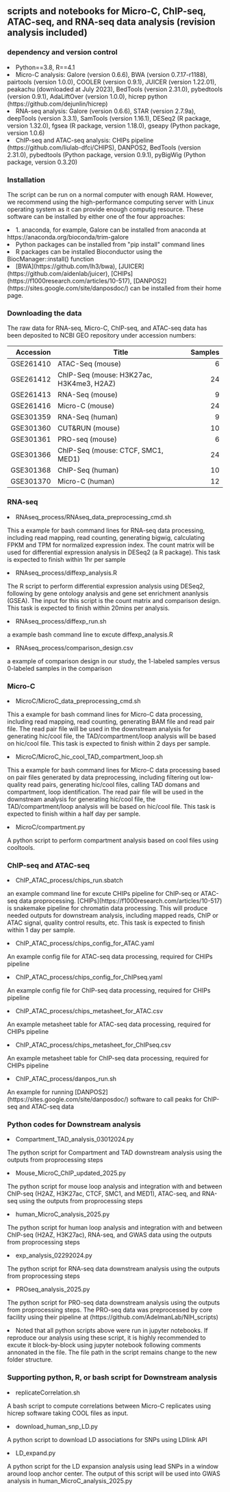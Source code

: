 ## scripts and notebooks for Micro-C, ChIP-seq, ATAC-seq, and RNA-seq data analysis (revision analysis included)
### dependency and version control
<li>Python==3.8, R==4.1</li>
<li>Micro-C analysis: Galore (version 0.6.6), BWA (version 0.7.17-r1188), pairtools (version 1.0.0), COOLER (version 0.9.1), JUICER (version 1.22.01), peakachu (downloaded at July 2023), BedTools (version 2.31.0), pybedtools (version 0.9.1), AdaLiftOver (version 1.0.0), hicrep python (https://github.com/dejunlin/hicrep)</li>
<li>RNA-seq analysis: Galore (version 0.6.6), STAR (version 2.7.9a), deepTools (version 3.3.1), SamTools (version 1.16.1), DESeq2 (R package, version 1.32.0), fgsea (R package, version 1.18.0), gseapy (Python package, version 1.0.6)</li>
<li>ChIP-seq and ATAC-seq analysis: CHIPs pipeline (https://github.com/liulab-dfci/CHIPS), DANPOS2, BedTools (version 2.31.0), pybedtools (Python package, version 0.9.1), pyBigWig (Python package, version 0.3.20)</li>

### Installation
The script can be run on a normal computer with enough RAM. However, we recommend using the high-performance computing server with Linux operating system as it can provide enough computig resource. These software can be installed by either one of the four approaches:
<li>1. anaconda, for example, Galore can be installed from anaconda at https://anaconda.org/bioconda/trim-galore</li>
<li>Python packages can be installed from "pip install" command lines</li>
<li>R packages can be installed Bioconductor using the BiocManager::install() function</li>
<li>[BWA](https://github.com/lh3/bwa), [JUICER](https://github.com/aidenlab/juicer), [CHIPs](https://f1000research.com/articles/10-517), [DANPOS2](https://sites.google.com/site/danposdoc/) can be installed from their home page.</li>

### Downloading the data
<p>The raw data for RNA-seq, Micro-C, ChIP-seq, and ATAC-seq data has been deposited to NCBI GEO repository under accession numbers:</p>

| Accession  | Title                                    | Samples |
|-----------:|------------------------------------------|--------:|
| GSE261410  | ATAC-Seq (mouse)                         |       6 |
| GSE261412  | ChIP-Seq (mouse: H3K27ac, H3K4me3, H2AZ) |      24 |
| GSE261413  | RNA-Seq (mouse)                          |       9 |
| GSE261416  | Micro-C (mouse)                          |      24 |
| GSE301359  | RNA-Seq (human)                          |       9 |
| GSE301360  | CUT&RUN (mouse)                          |      10 |
| GSE301361  | PRO-seq (mouse)                          |       6 |
| GSE301366  | ChIP-Seq (mouse: CTCF, SMC1, MED1)       |      24 |
| GSE301368  | ChIP-Seq (human)                         |      10 |
| GSE301370  | Micro-C (human)                          |      12 |

### RNA-seq
<li>RNAseq_process/RNAseq_data_preprocessing_cmd.sh</li>
<p>This a example for bash command lines for RNA-seq data processing, including read mapping, read counting, generating bigwig, calculating FPKM and TPM for normalized expression index. The count matrix will be used for differential expression analysis in DESeq2 (a R package). This task is expected to finish within 1hr per sample</p>

<li>RNAseq_process/diffexp_analysis.R</li>
<p>The R script to perform differential expression analysis using DESeq2, following by gene ontology analysis and gene set enrichment ananlysis (GSEA). The input for this script is the count matrix and comparison design. This task is expected to finish within 20mins per analysis.</p>

<li>RNAseq_process/diffexp_run.sh</li>
<p>a example bash command line to excute diffexp_analysis.R</p>

<li>RNAseq_process/comparison_design.csv</li>
<p>a example of comparison design in our study, the 1-labeled samples versus 0-labeled samples in the comparison</p>


### Micro-C
<li>MicroC/MicroC_data_preprocessing_cmd.sh</li>
<p>This a example for bash command lines for Micro-C data processing, including read mapping, read counting, generating BAM file and read pair file. The read pair file will be used in the downstream analysis for generating hic/cool file, the TAD/compartment/loop analysis will be based on hic/cool file. This task is expected to finish within 2 days per sample.</p>

<li>MicroC/MicroC_hic_cool_TAD_compartment_loop.sh</li>
<p>This a example for bash command lines for Micro-C data processing based on pair files generated by data preprocessing, including filtering out low-quality read pairs, generating hic/cool files, calling TAD domans and compartment, loop identification. The read pair file will be used in the downstream analysis for generating hic/cool file, the TAD/compartment/loop analysis will be based on hic/cool file. This task is expected to finish within a half day per sample.</p>

<li>MicroC/compartment.py</li>
<p>A python script to perform compartment analysis based on cool files using cooltools.</p>

### ChIP-seq and ATAC-seq
<li>ChIP_ATAC_process/chips_run.sbatch</li>
<p>an example command line for excute CHIPs pipeline for ChIP-seq or ATAC-seq data proprocessing. [CHIPs](https://f1000research.com/articles/10-517) is snakemake pipeline for chromatin data processing. This will produce needed outputs for downstream analysis, including mapped reads, ChIP or ATAC signal, quality control results, etc. This task is expected to finish within 1 day per sample.</p>

<li>ChIP_ATAC_process/chips_config_for_ATAC.yaml</li>
<p>An example config file for ATAC-seq data processing, required for CHIPs pipeline</p>

<li>ChIP_ATAC_process/chips_config_for_ChIPseq.yaml</li>
<p>An example config file for ChIP-seq data processing, required for CHIPs pipeline</p>

<li>ChIP_ATAC_process/chips_metasheet_for_ATAC.csv</li>
<p>An example metasheet table for ATAC-seq data processing, required for CHIPs pipeline</p>

<li>ChIP_ATAC_process/chips_metasheet_for_ChIPseq.csv</li>
<p>An example metasheet table for ChIP-seq data processing, required for CHIPs pipeline</p>

<li>ChIP_ATAC_process/danpos_run.sh</li>
<p>An example for running [DANPOS2](https://sites.google.com/site/danposdoc/) software to call peaks for ChIP-seq and ATAC-seq data</p>

### Python codes for Downstream analysis
<li>Compartment_TAD_analysis_03012024.py</li>
<p>The python script for Compartment and TAD downstream analysis using the outputs from proprocessing steps</p>

<li>Mouse_MicroC_ChIP_updated_2025.py</li>
<p>The python script for mouse loop analysis and integration with and between ChIP-seq (H2AZ, H3K27ac, CTCF, SMC1, and MED1), ATAC-seq, and RNA-seq using the outputs from proprocessing steps</p>

<li>human_MicroC_analysis_2025.py</li>
<p>The python script for human loop analysis and integration with and between ChIP-seq (H2AZ, H3K27ac), RNA-seq, and GWAS data using the outputs from proprocessing steps</p>

<li>exp_analysis_02292024.py</li>
<p>The python script for RNA-seq data downstream analysis using the outputs from proprocessing steps</p>

<li>PROseq_analysis_2025.py</li>
<p>The python script for PRO-seq data downstream analysis using the outputs from proprocessing steps. The PRO-seq data was preprocessed by core facility using their pipeline at (https://github.com/AdelmanLab/NIH_scripts)</p>
<li>Noted that all python scripts above were run in jupyter notebooks. If reproduce our analysis using these script, it is highly recommended to excute it block-by-block using jupyter notebook following comments annonated in the file. The file path in the script remains change to the new folder structure. </li>

### Supporting python, R, or bash script for Downstream analysis
<li>replicateCorrelation.sh</li>
<p>A bash script to compute correlations between Micro-C replicates using hicrep software taking COOL files as input.</p>

<li>download_human_snp_LD.py</li>
<p>A python script to download LD associations for SNPs using LDlink API</p>

<li>LD_expand.py</li>
<p>A python script for the LD expansion analysis using lead SNPs in a window around loop anchor center. The output of this script will be used into GWAS analysis in human_MicroC_analysis_2025.py</p>

